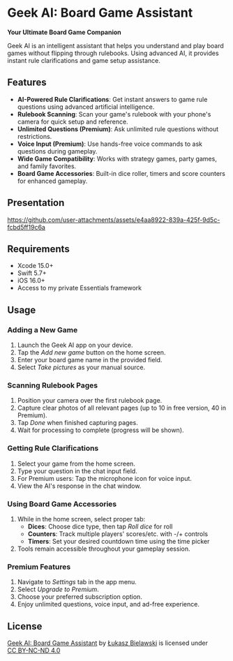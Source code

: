 # Geek AI: Board Game Assistant

<b>Your Ultimate Board Game Companion</b>

Geek AI is an intelligent assistant that helps you understand and play board games without flipping through rulebooks. Using advanced AI, it provides instant rule clarifications and game setup assistance.

<h2>Features</h2>

* <b>AI-Powered Rule Clarifications</b>: Get instant answers to game rule questions using advanced artificial intelligence.
* <b>Rulebook Scanning</b>: Scan your game's rulebook with your phone's camera for quick setup and reference.
* <b>Unlimited Questions (Premium)</b>: Ask unlimited rule questions without restrictions.
* <b>Voice Input (Premium)</b>: Use hands-free voice commands to ask questions during gameplay.
* <b>Wide Game Compatibility</b>: Works with strategy games, party games, and family favorites.
* <b>Board Game Accessories</b>: Built-in dice roller, timers and score counters for enhanced gameplay.

<h2>Presentation</h2>


https://github.com/user-attachments/assets/e4aa8922-839a-425f-9d5c-fcbd5ff19c6a



<h2>Requirements</h2>

* Xcode 15.0+
* Swift 5.7+
* iOS 16.0+
* Access to my private Essentials framework

<h2>Usage</h2>

<h3>Adding a New Game</h3>

1. Launch the Geek AI app on your device.
2. Tap the <i>Add new game</i> button on the home screen.
3. Enter your board game name in the provided field.
4. Select <i>Take pictures</i> as your manual source.

<h3>Scanning Rulebook Pages</h3>

1. Position your camera over the first rulebook page.
2. Capture clear photos of all relevant pages (up to 10 in free version, 40 in Premium).
3. Tap <i>Done</i> when finished capturing pages.
4. Wait for processing to complete (progress will be shown).

<h3>Getting Rule Clarifications</h3>

1. Select your game from the home screen.
2. Type your question in the chat input field.
3. For Premium users: Tap the microphone icon for voice input.
4. View the AI's response in the chat window.

<h3>Using Board Game Accessories</h3>

1. While in the home screen, select proper tab:
   - <b>Dices</b>: Choose dice type, then tap <i>Roll dice</i> for roll
   - <b>Counters</b>: Track multiple players' scores/etc. with -/+ controls
   - <b>Timers</b>: Set your desired countdown time using the time picker
2. Tools remain accessible throughout your gameplay session.

<h3>Premium Features</h3>

1. Navigate to <i>Settings</i> tab in the app menu.
2. Select <i>Upgrade to Premium</i>.
3. Choose your preferred subscription option.
4. Enjoy unlimited questions, voice input, and ad-free experience.

<h2>License</h2>

<p xmlns:cc="http://creativecommons.org/ns#" xmlns:dct="http://purl.org/dc/terms/"><a property="dct:title" rel="cc:attributionURL" href="https://github.com/lukaszbielawski/Game-Master-AI">Geek AI: Board Game Assistant</a> by <a rel="cc:attributionURL dct:creator" property="cc:attributionName" href="https://github.com/lukaszbielawski">Łukasz Bielawski</a> is licensed under <a href="http://creativecommons.org/licenses/by-nc-nd/4.0/?ref=chooser-v1" target="_blank" rel="license noopener noreferrer" style="display:inline-block;">CC BY-NC-ND 4.0</a></p>
